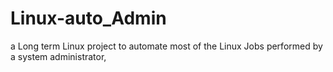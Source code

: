 Linux-auto_Admin
================

 a Long term Linux project to automate most of the Linux Jobs performed by a system administrator,
